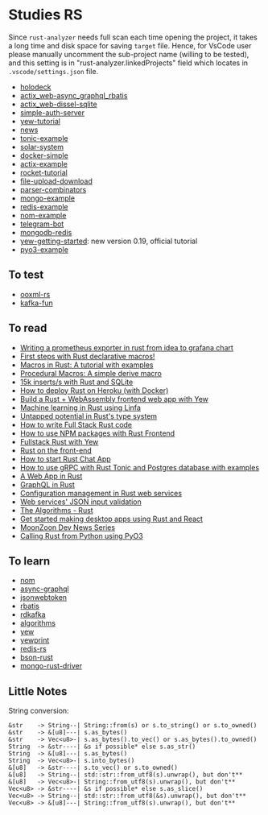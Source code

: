 # Studies RS

Since `rust-analyzer` needs full scan each time opening the project, it takes a long time and disk space for saving `target` file. Hence, for VsCode user please manually uncomment the sub-project name (willing to be tested), and this setting is in "rust-analyzer.linkedProjects" field which locates in `.vscode/settings.json` file.

- [holodeck](./holodeck/README.md)
- [actix_web-async_graphql_rbatis](./actix_web-async_graphql_rbatis/README.md)
- [actix_web-dissel-sqlite](./actix_web-dissel-sqlite/README.md)
- [simple-auth-server](./simple-auth-server/README.md)
- [yew-tutorial](./yew-tutorial/README.md)
- [news](./news/README.md)
- [tonic-example](./tonic-example/README.md)
- [solar-system](./solar-system/README.md)
- [docker-simple](./docker-simple/README.md)
- [actix-example](./actix-example/README.md)
- [rocket-tutorial](./rocket-tutorial/README.md)
- [file-upload-download](./file-upload-download/README.md)
- [parser-combinators](./parser-combinators/README.md)
- [mongo-example](./mongo-example/README.md)
- [redis-example](./redis-example/README.md)
- [nom-example](./nom-example/README.md)
- [telegram-bot](./telegram-bot/README.md)
- [mongodb-redis](./mongodb-redis/README.md)
- [yew-getting-started](./yew-getting-started/README.md): new version 0.19, official tutorial
- [pyo3-example](./pyo3-example/README.md)

## To test

- [ooxml-rs](https://github.com/zitsen/ooxml-rs)
- [kafka-fun](https://github.com/diegopacheco/rust-playground/tree/master/kafka-fun)

## To read

- [Writing a prometheus exporter in rust from idea to grafana chart](https://mateusfreira.github.io/@mateusfreira-writing-a-prometheus-exporter-in-rust-from-idea-to-grafana-chart/)
- [First steps with Rust declarative macros!](https://dev.to/rogertorres/first-steps-with-rust-declarative-macros-1f8m)
- [Macros in Rust: A tutorial with examples](https://blog.logrocket.com/macros-in-rust-a-tutorial-with-examples/)
- [Procedural Macros: A simple derive macro](https://blog.turbo.fish/proc-macro-simple-derive/)
- [15k inserts/s with Rust and SQLite](https://kerkour.com/blog/high-performance-rust-with-sqlite/)
- [How to deploy Rust on Heroku (with Docker)](https://kerkour.com/blog/deploy-rust-on-heroku-with-docker/)
- [Build a Rust + WebAssembly frontend web app with Yew](https://blog.logrocket.com/rust-webassembly-frontend-web-app-yew/)
- [Machine learning in Rust using Linfa](https://blog.logrocket.com/machine-learning-in-rust-using-linfa/)
- [Untapped potential in Rust's type system](https://www.jakobmeier.ch/blogging/Untapped-Rust.html)
- [How to write Full Stack Rust code](https://www.steadylearner.com/blog/read/How-to-write-Full-Stack-Rust-code)
- [How to use NPM packages with Rust Frontend](https://www.steadylearner.com/blog/read/How-to-use-NPM-packages-with-Rust-Frontend)
- [Fullstack Rust with Yew](https://www.steadylearner.com/blog/read/Fullstack-Rust-with-Yew)
- [Rust on the front-end](https://dev.to/nfrankel/rust-on-the-front-end-hen)
- [How to start Rust Chat App](https://www.steadylearner.com/blog/read/How-to-start-Rust-Chat-App)
- [How to use gRPC with Rust Tonic and Postgres database with examples](https://dev.to/steadylearner/how-to-use-grpc-with-rust-tonic-and-postgres-database-with-examples-3dl7)
- [A Web App in Rust](https://dev.to/krowemoh/series/9410)
- [GraphQL in Rust](https://romankudryashov.com/blog/2020/12/graphql-rust/#_conclusion)
- [Configuration management in Rust web services](https://blog.logrocket.com/configuration-management-in-rust-web-services/)
- [Web services' JSON input validation](https://blog.logrocket.com/json-input-validation-in-rust-web-services/)
- [The Algorithms - Rust](https://github.com/TheAlgorithms/Rust)
- [Get started making desktop apps using Rust and React](https://kent.medium.com/get-started-making-desktop-apps-using-rust-and-react-78a7e07433ce)
- [MoonZoon Dev News Series](https://dev.to/martinkavik/series/11511)
- [Calling Rust from Python using PyO3](https://saidvandeklundert.net/learn/2021-11-18-calling-rust-from-python-using-pyo3/)

## To learn

- [nom](https://github.com/Geal/nom)
- [async-graphql](https://github.com/async-graphql/async-graphql)
- [jsonwebtoken](https://github.com/Keats/jsonwebtoken)
- [rbatis](https://github.com/rbatis/rbatis)
- [rdkafka](https://github.com/fede1024/rust-rdkafka)
- [algorithms](https://github.com/EbTech/rust-algorithms)
- [yew](https://github.com/yewstack/yew)
- [yewprint](https://github.com/cecton/yewprint)
- [redis-rs](https://github.com/mitsuhiko/redis-rs)
- [bson-rust](https://github.com/mongodb/bson-rust)
- [mongo-rust-driver](https://github.com/mongodb/mongo-rust-driver)

## Little Notes

String conversion:

```n
&str    -> String--| String::from(s) or s.to_string() or s.to_owned()
&str    -> &[u8]---| s.as_bytes()
&str    -> Vec<u8>-| s.as_bytes().to_vec() or s.as_bytes().to_owned()
String  -> &str----| &s if possible* else s.as_str()
String  -> &[u8]---| s.as_bytes()
String  -> Vec<u8>-| s.into_bytes()
&[u8]   -> &str----| s.to_vec() or s.to_owned()
&[u8]   -> String--| std::str::from_utf8(s).unwrap(), but don't**
&[u8]   -> Vec<u8>-| String::from_utf8(s).unwrap(), but don't**
Vec<u8> -> &str----| &s if possible* else s.as_slice()
Vec<u8> -> String--| std::str::from_utf8(&s).unwrap(), but don't**
Vec<u8> -> &[u8]---| String::from_utf8(s).unwrap(), but don't**
```
